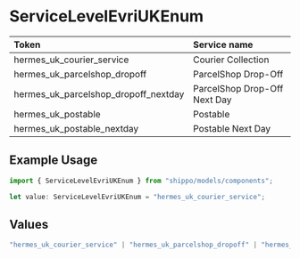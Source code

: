 # ServiceLevelEvriUKEnum

|Token | Service name|
|:---|:---|
| hermes_uk_courier_service | Courier Collection|
| hermes_uk_parcelshop_dropoff | ParcelShop Drop-Off|
| hermes_uk_parcelshop_dropoff_nextday | ParcelShop Drop-Off Next Day|
| hermes_uk_postable | Postable|
| hermes_uk_postable_nextday | Postable Next Day|


## Example Usage

```typescript
import { ServiceLevelEvriUKEnum } from "shippo/models/components";

let value: ServiceLevelEvriUKEnum = "hermes_uk_courier_service";
```

## Values

```typescript
"hermes_uk_courier_service" | "hermes_uk_parcelshop_dropoff" | "hermes_uk_parcelshop_dropoff_nextday" | "hermes_uk_postable" | "hermes_uk_postable_nextday"
```